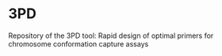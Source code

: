 # 3PD
Repository of the 3PD tool: Rapid design of optimal primers for chromosome conformation capture assays
